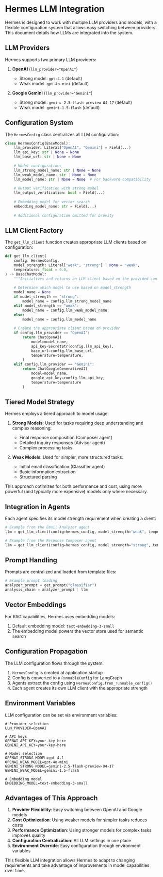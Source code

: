 # Hermes LLM Integration

Hermes is designed to work with multiple LLM providers and models, with a flexible configuration system that allows easy switching between providers. This document details how LLMs are integrated into the system.

## LLM Providers

Hermes supports two primary LLM providers:

1. **OpenAI** (`llm_provider="OpenAI"`)
   - Strong model: `gpt-4.1` (default)
   - Weak model: `gpt-4o-mini` (default)

2. **Google Gemini** (`llm_provider="Gemini"`)
   - Strong model: `gemini-2.5-flash-preview-04-17` (default)
   - Weak model: `gemini-1.5-flash` (default)

## Configuration System

The `HermesConfig` class centralizes all LLM configuration:

```python
class HermesConfig(BaseModel):
    llm_provider: Literal["OpenAI", "Gemini"] = Field(...)
    llm_api_key: str | None = None
    llm_base_url: str | None = None
    
    # Model configurations
    llm_strong_model_name: str | None = None
    llm_weak_model_name: str | None = None
    llm_model_name: str | None = None  # For backward compatibility
    
    # Output verification with strong model
    llm_output_verification: bool = Field(...)
    
    # Embedding model for vector search
    embedding_model_name: str = Field(...)
    
    # Additional configuration omitted for brevity
```

## LLM Client Factory

The `get_llm_client` function creates appropriate LLM clients based on configuration:

```python
def get_llm_client(
    config: HermesConfig,
    model_strength: Literal["weak", "strong"] | None = "weak",
    temperature: float = 0.0,
) -> BaseChatModel:
    """Initializes and returns an LLM client based on the provided configuration."""
    
    # Determine which model to use based on model_strength
    model_name = None
    if model_strength == "strong":
        model_name = config.llm_strong_model_name
    elif model_strength == "weak":
        model_name = config.llm_weak_model_name
    else:
        model_name = config.llm_model_name
        
    # Create the appropriate client based on provider
    if config.llm_provider == "OpenAI":
        return ChatOpenAI(
            model=model_name,
            api_key=SecretStr(config.llm_api_key),
            base_url=config.llm_base_url,
            temperature=temperature,
        )
    elif config.llm_provider == "Gemini":
        return ChatGoogleGenerativeAI(
            model=model_name, 
            google_api_key=config.llm_api_key, 
            temperature=temperature
        )
```

## Tiered Model Strategy

Hermes employs a tiered approach to model usage:

1. **Strong Models**: Used for tasks requiring deep understanding and complex reasoning:
   - Final response composition (Composer agent)
   - Detailed inquiry responses (Advisor agent)
   - Complex processing tasks

2. **Weak Models**: Used for simpler, more structured tasks:
   - Initial email classification (Classifier agent)
   - Basic information extraction
   - Structured parsing

This approach optimizes for both performance and cost, using more powerful (and typically more expensive) models only where necessary.

## Integration in Agents

Each agent specifies its model strength requirement when creating a client:

```python
# Example from the Email Analyzer agent
llm = get_llm_client(config=hermes_config, model_strength="weak", temperature=0.0)

# Example from the Response Composer agent
llm = get_llm_client(config=hermes_config, model_strength="strong", temperature=0.7)
```

## Prompt Handling

Prompts are centralized and loaded from template files:

```python
# Example prompt loading
analyzer_prompt = get_prompt("classifier")
analysis_chain = analyzer_prompt | llm
```

## Vector Embeddings

For RAG capabilities, Hermes uses embedding models:

1. Default embedding model: `text-embedding-3-small`
2. The embedding model powers the vector store used for semantic search

## Configuration Propagation

The LLM configuration flows through the system:

1. `HermesConfig` is created at application startup
2. Config is converted to a `RunnableConfig` for LangGraph
3. Agents extract the config using `HermesConfig.from_runnable_config()`
4. Each agent creates its own LLM client with the appropriate strength

## Environment Variables

LLM configuration can be set via environment variables:

```
# Provider selection
LLM_PROVIDER=OpenAI

# API keys
OPENAI_API_KEY=your-key-here
GEMINI_API_KEY=your-key-here

# Model selection
OPENAI_STRONG_MODEL=gpt-4.1
OPENAI_WEAK_MODEL=gpt-4o-mini
GEMINI_STRONG_MODEL=gemini-2.5-flash-preview-04-17
GEMINI_WEAK_MODEL=gemini-1.5-flash

# Embedding model
EMBEDDING_MODEL=text-embedding-3-small
```

## Advantages of This Approach

1. **Provider Flexibility**: Easy switching between OpenAI and Google models
2. **Cost Optimization**: Using weaker models for simpler tasks reduces costs
3. **Performance Optimization**: Using stronger models for complex tasks improves quality
4. **Configuration Centralization**: All LLM settings in one place
5. **Environment Override**: Easy configuration through environment variables

This flexible LLM integration allows Hermes to adapt to changing requirements and take advantage of improvements in model capabilities over time. 
